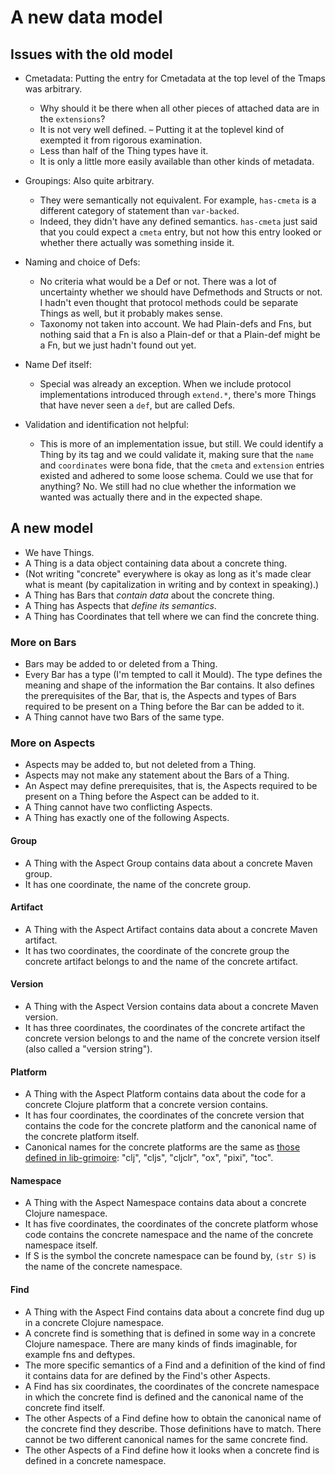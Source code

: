 # A new data model

## Issues with the old model

 - Cmetadata: Putting the entry for Cmetadata at the top level of the Tmaps was
   arbitrary.
    - Why should it be there when all other pieces of attached data are in the
      `extensions`?
    - It is not very well defined. – Putting it at the toplevel kind of exempted
      it from rigorous examination.
    - Less than half of the Thing types have it.
    - It is only a little more easily available than other kinds of metadata.

 - Groupings: Also quite arbitrary.
    - They were semantically not equivalent. For example, `has-cmeta` is a
      different category of statement than `var-backed`.
    - Indeed, they didn't have any defined semantics. `has-cmeta` just said that
      you could expect a `cmeta` entry, but not how this entry looked or whether
      there actually was something inside it.

 - Naming and choice of Defs:
    - No criteria what would be a Def or not. There was a lot of uncertainty
      whether we should have Defmethods and Structs or not. I hadn't even
      thought that protocol methods could be separate Things as well, but it
      probably makes sense.
    - Taxonomy not taken into account. We had Plain-defs and Fns, but nothing
      said that a Fn is also a Plain-def or that a Plain-def might be a Fn, but
      we just hadn't found out yet.

 - Name Def itself:
    - Special was already an exception. When we include protocol implementations
      introduced through `extend.*`, there's more Things that have never seen a
      `def`, but are called Defs.

 - Validation and identification not helpful:
    - This is more of an implementation issue, but still. We could identify a
      Thing by its tag and we could validate it, making sure that the `name` and
      `coordinates` were bona fide, that the `cmeta` and `extension` entries
      existed and adhered to some loose schema. Could we use that for anything?
      No. We still had no clue whether the information we wanted was actually
      there and in the expected shape.


## A new model

 - We have Things.
 - A Thing is a data object containing data about a concrete thing.
 - (Not writing "concrete" everywhere is okay as long as it's made clear what is
   meant (by capitalization in writing and by context in speaking).)
 - A Thing has Bars that *contain data* about the concrete thing.
 - A Thing has Aspects that *define its semantics*.
 - A Thing has Coordinates that tell where we can find the concrete thing.

### More on Bars

 - Bars may be added to or deleted from a Thing.
 - Every Bar has a type (I'm tempted to call it Mould). The type defines the
   meaning and shape of the information the Bar contains. It also defines the
   prerequisites of the Bar, that is, the Aspects and types of Bars required to
   be present on a Thing before the Bar can be added to it.
 - A Thing cannot have two Bars of the same type.

### More on Aspects

 - Aspects may be added to, but not deleted from a Thing.
 - Aspects may not make any statement about the Bars of a Thing.
 - An Aspect may define prerequisites, that is, the Aspects required to be
   present on a Thing before the Aspect can be added to it.
 - A Thing cannot have two conflicting Aspects.
 - A Thing has exactly one of the following Aspects.

#### Group

 - A Thing with the Aspect Group contains data about a concrete Maven group.
 - It has one coordinate, the name of the concrete group.

#### Artifact

 - A Thing with the Aspect Artifact contains data about a concrete Maven
   artifact.
 - It has two coordinates, the coordinate of the concrete group the concrete
   artifact belongs to and the name of the concrete artifact.

#### Version

 - A Thing with the Aspect Version contains data about a concrete Maven version.
 - It has three coordinates, the coordinates of the concrete artifact the
   concrete version belongs to and the name of the concrete version itself (also
   called a "version string").

#### Platform

 - A Thing with the Aspect Platform contains data about the code for a concrete
   Clojure platform that a concrete version contains.
 - It has four coordinates, the coordinates of the concrete version that
   contains the code for the concrete platform and the canonical name of the
   concrete platform itself.
 - Canonical names for the concrete platforms are the same as [those defined in
   lib-grimoire](https://github.com/clojure-grimoire/lib-grimoire/blob/master/src/grimoire/util.clj#L40-L53):
   "clj", "cljs", "cljclr", "ox", "pixi", "toc".

#### Namespace

 - A Thing with the Aspect Namespace contains data about a concrete Clojure
   namespace.
 - It has five coordinates, the coordinates of the concrete platform whose code
   contains the concrete namespace and the name of the concrete namespace
   itself.
 - If S is the symbol the concrete namespace can be found by, `(str S)` is the
   name of the concrete namespace.

#### Find

 - A Thing with the Aspect Find contains data about a concrete find dug up in a
   concrete Clojure namespace.
 - A concrete find is something that is defined in some way in a concrete
   Clojure namespace. There are many kinds of finds imaginable, for example fns
   and deftypes.
 - The more specific semantics of a Find and a definition of the kind of find it
   contains data for are defined by the Find's other Aspects.
 - A Find has six coordinates, the coordinates of the concrete namespace in
   which the concrete find is defined and the canonical name of the concrete
   find itself.
 - The other Aspects of a Find define how to obtain the canonical name of the
   concrete find they describe. Those definitions have to match. There cannot be
   two different canonical names for the same concrete find.
 - The other Aspects of a Find define how it looks when a concrete find is
   defined in a concrete namespace.
